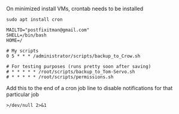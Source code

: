 
On minimized install VMs, crontab needs to be installed
```
sudo apt install cron
```




```
MAILTO="postfixitman@gmail.com"
SHELL=/bin/bash
HOME=/

# My scripts
0 5 * * * /administrator/scripts/backup_to_Crow.sh

# For testing purposes (runs pretty soon after saving)
# * * * * * /root/scripts/backup_to_Tom-Servo.sh
# * * * * * /root/scripts/permissions.sh
```



Add this to the end of a cron job line to disable notifications for that particular job
```
>/dev/null 2>&1
```
